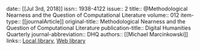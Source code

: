 date:: [[Jul 3rd, 2018]]
issn:: 1938-4122
issue:: 2
title:: @Methodological Nearness and the Question of Computational Literature
volume:: 012
item-type:: [[journalArticle]]
original-title:: Methodological Nearness and the Question of Computational Literature
publication-title:: Digital Humanities Quarterly
journal-abbreviation:: DHQ
authors:: [[Michael Marcinkowski]]
links:: [Local library](zotero://select/groups/2386895/items/6D3HHPBT), [Web library](https://www.zotero.org/groups/2386895/items/6D3HHPBT)
